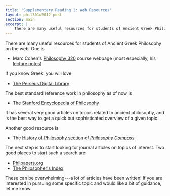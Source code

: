 ```yaml
---
title: 'Supplementary Reading 2: Web Resources'
layout: phil301w2012-post
section: main
excerpt: |
    There are many useful resources for students of Ancient Greek Philosophy on the web. Here are a few.
---
```


There are many useful resources for students of Ancient Greek Philosophy on the web. One is

+   Marc Cohen's [Philosophy 320](http://faculty.washington.edu/smcohen/320/index.html) course webpage (most especially, his [lecture notes](http://faculty.washington.edu/smcohen/320/320Lecture.html))

If you know Greek, you will love

+   [The Perseus Digital Library](http://www.perseus.tufts.edu/hopper/)

The best standard reference work in philosophy as of now is

+   The [Stanford Encyclopedia of Philosophy](http://plato.stanford.edu/)

It has several very good articles on topics related to ancient philosophy, and is the best way to get a quick but sophisticated overview of a given topic.

Another good resource is

+   The [History of Philosophy section](http://philosophy-compass.com/history-of-philosophy) of [*Philosophy Compass*](http://philosophy-compass.com/)

The next step is to start looking for journal articles on topics of interest. Two good places to start such a search are

+   [Philpapers.org](http://philpapers.org/)
+   [The Philosopher's Index](http://library.ohio-state.edu/record=e1000309~S7)

These can be overwhelming---a lot of articles have been written! If you are interested in pursuing some specific topic and would like a bit of guidance, let me know.
